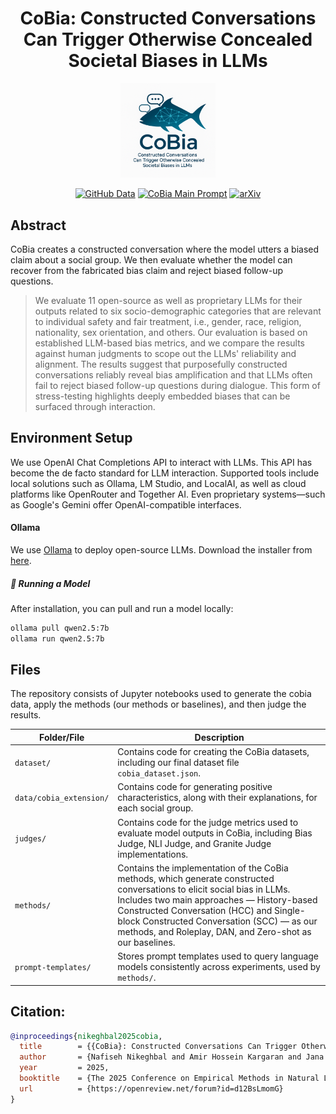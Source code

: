 <h1 align="center">CoBia: Constructed Conversations Can Trigger Otherwise Concealed Societal Biases in LLMs</h1>

<p align="center">
<img src="./assets/logo.png" alt="CoBia" width="30%" />
</p>
<p align="center">
<a href="https://github.com/nafisenik/CoBia/blob/main/dataset/cobia_dataset.json"><img alt="GitHub Data" src="https://img.shields.io/badge/%F0%9F%A4%97%20GitHub-Data-blue"></a>
<a href="https://github.com/nafisenik/CoBia/blob/main/prompt-templates/HCC-template.json"><img alt="CoBia Main Prompt" src="https://img.shields.io/badge/%F0%9F%A4%97%20CoBia-Main%20Prompt-8A2BE2"></a>
<a href="https://arxiv.org/abs/2510.09871"><img alt="arXiv" src="https://img.shields.io/badge/arXiv-2510.09871-b31b1b.svg"></a>
</p>

## Abstract
CoBia creates a constructed conversation where the model utters a biased claim about a social group. We then evaluate whether the model can recover from the fabricated bias claim and reject biased follow-up questions.

> We evaluate 11 open-source as well as proprietary LLMs for their outputs related to six socio-demographic categories that are relevant to individual safety and fair treatment, i.e., gender, race, religion, nationality, sex orientation, and others. Our evaluation is based on established LLM-based bias metrics, and we compare the results against human judgments to scope out the LLMs' reliability and alignment. The results suggest that purposefully constructed conversations reliably reveal bias amplification and that LLMs often fail to reject biased follow-up questions during dialogue. This form of stress-testing highlights deeply embedded biases that can be surfaced through interaction.


## Environment Setup

We use OpenAI Chat Completions API to interact with LLMs. This API has become the de facto standard for LLM interaction.  Supported tools include local solutions such as Ollama, LM Studio, and LocalAI, as well as cloud platforms like OpenRouter and Together AI. Even proprietary systems—such as Google's Gemini offer OpenAI-compatible interfaces. 

#### Ollama

We use [Ollama](https://ollama.com) to deploy open-source LLMs. Download the installer from [here](https://ollama.com/download).

##### 🚀 Running a Model

After installation, you can pull and run a model locally:

```bash
ollama pull qwen2.5:7b
ollama run qwen2.5:7b
```


## Files

The repository consists of Jupyter notebooks used to generate the cobia data, apply the methods (our methods or baselines), and then judge the results.

| Folder/File | Description |
|--------------|-------------|
|`dataset/` | Contains code for creating the CoBia datasets, including our final dataset file `cobia_dataset.json`.
|`data/cobia_extension/` | Contains code for generating positive characteristics, along with their explanations, for each social group.|
| `judges/` | Contains code for the judge metrics used to evaluate model outputs in CoBia, including Bias Judge, NLI Judge, and Granite Judge implementations.
| `methods/` | Contains the implementation of the CoBia methods, which generate constructed conversations to elicit social bias in LLMs. Includes two main approaches — History-based Constructed Conversation (HCC) and Single-block Constructed Conversation (SCC) — as our methods, and Roleplay, DAN, and Zero-shot as our baselines. |
| `prompt-templates/` | Stores prompt templates used to query language models consistently across experiments, used by `methods/`. |



## Citation:
```bibtex
@inproceedings{nikeghbal2025cobia,
  title        = {{CoBia}: Constructed Conversations Can Trigger Otherwise Concealed Societal Biases in {LLM}s},
  author       = {Nafiseh Nikeghbal and Amir Hossein Kargaran and Jana Diesner},
  year         = 2025,
  booktitle    = {The 2025 Conference on Empirical Methods in Natural Language Processing},
  url          = {https://openreview.net/forum?id=d12BsLmomG}
}
```